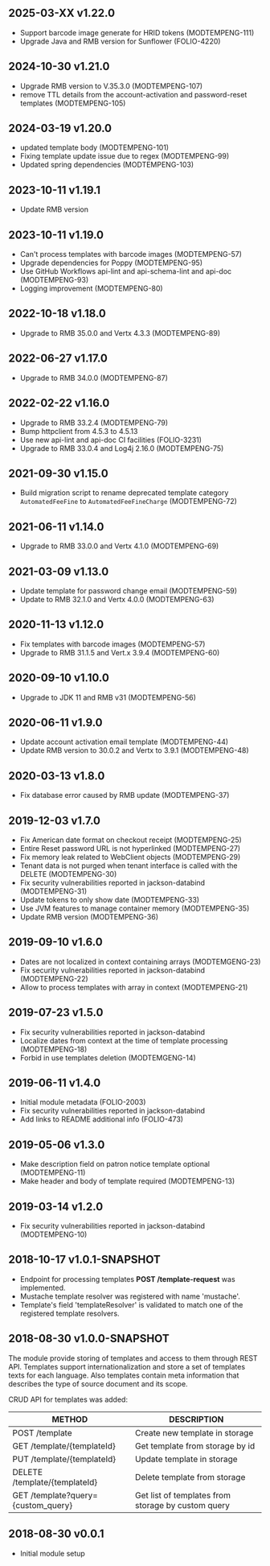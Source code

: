 ## 2025-03-XX v1.22.0
* Support barcode image generate for HRID tokens (MODTEMPENG-111)
* Upgrade Java and RMB version for Sunflower (FOLIO-4220)

## 2024-10-30 v1.21.0
* Upgrade RMB version to V.35.3.0 (MODTEMPENG-107)
* remove TTL details from the account-activation and password-reset templates (MODTEMPENG-105)

## 2024-03-19 v1.20.0
* updated template body (MODTEMPENG-101)
* Fixing template update issue due to regex (MODTEMPENG-99)
* Updated spring dependencies (MODTEMPENG-103)

## 2023-10-11 v1.19.1
* Update RMB version

## 2023-10-11 v1.19.0
* Can't process templates with barcode images (MODTEMPENG-57)
* Upgrade dependencies for Poppy (MODTEMPENG-95)
* Use GitHub Workflows api-lint and api-schema-lint and api-doc (MODTEMPENG-93)
* Logging improvement (MODTEMPENG-80)

## 2022-10-18 v1.18.0
* Upgrade to RMB 35.0.0 and Vertx 4.3.3 (MODTEMPENG-89)

## 2022-06-27 v1.17.0
* Upgrade to RMB 34.0.0 (MODTEMPENG-87)

## 2022-02-22 v1.16.0
* Upgrade to RMB 33.2.4 (MODTEMPENG-79)
* Bump httpclient from 4.5.3 to 4.5.13
* Use new api-lint and api-doc CI facilities (FOLIO-3231)
* Upgrade to RMB 33.0.4 and Log4j 2.16.0 (MODTEMPENG-75)

## 2021-09-30 v1.15.0
 * Build migration script to rename deprecated template category `AutomatedFeeFine` to `AutomatedFeeFineCharge` (MODTEMPENG-72)

## 2021-06-11 v1.14.0
 * Upgrade to RMB 33.0.0 and Vertx 4.1.0 (MODTEMPENG-69)

## 2021-03-09 v1.13.0
 * Update template for password change email (MODTEMPENG-59)
 * Update to RMB 32.1.0 and Vertx 4.0.0 (MODTEMPENG-63)

## 2020-11-13 v1.12.0
 * Fix templates with barcode images (MODTEMPENG-57)
 * Upgrade to RMB 31.1.5 and Vert.x 3.9.4 (MODTEMPENG-60)

## 2020-09-10 v1.10.0
* Upgrade to JDK 11 and RMB v31 (MODTEMPENG-56)

## 2020-06-11 v1.9.0
 * Update account activation email template (MODTEMPENG-44)
 * Update RMB version to 30.0.2 and Vertx to 3.9.1 (MODTEMPENG-48)

## 2020-03-13 v1.8.0
 * Fix database error caused by RMB update (MODTEMPENG-37)

## 2019-12-03 v1.7.0
 * Fix American date format on checkout receipt (MODTEMPENG-25)
 * Entire Reset password URL is not hyperlinked (MODTEMPENG-27)
 * Fix memory leak related to WebClient objects (MODTEMPENG-29)
 * Tenant data is not purged when tenant interface is called with the DELETE (MODTEMPENG-30)
 * Fix security vulnerabilities reported in jackson-databind (MODTEMPENG-31)
 * Update tokens to only show date (MODTEMPENG-33)
 * Use JVM features to manage container memory (MODTEMPENG-35)
 * Update RMB version (MODTEMPENG-36)

## 2019-09-10 v1.6.0
 * Dates are not localized in context containing arrays (MODTEMGENG-23)
 * Fix security vulnerabilities reported in jackson-databind (MODTEMPENG-22)
 * Allow to process templates with array in context (MODTEMPENG-21)

## 2019-07-23 v1.5.0
 * Fix security vulnerabilities reported in jackson-databind
 * Localize dates from context at the time of template processing (MODTEMPENG-18)
 * Forbid in use templates deletion (MODTEMGENG-14)

## 2019-06-11 v1.4.0
 * Initial module metadata (FOLIO-2003)
 * Fix security vulnerabilities reported in jackson-databind
 * Add links to README additional info (FOLIO-473)

## 2019-05-06 v1.3.0
 * Make description field on patron notice template optional (MODTEMPENG-11)
 * Make header and body of template required  (MODTEMPENG-13)

## 2019-03-14 v1.2.0
 * Fix security vulnerabilities reported in jackson-databind (MODTEMPENG-10)

## 2018-10-17 v1.0.1-SNAPSHOT
 * Endpoint for processing templates **POST /template-request**  was implemented.
 * Mustache template resolver was registered with name 'mustache'.
 * Template's field 'templateResolver' is validated to match one of the registered template resolvers.

## 2018-08-30 v1.0.0-SNAPSHOT
The module provide storing of templates and access to them through REST API.
Templates support internationalization and store a set of templates texts for each language.
Also templates contain meta information that describes the type of source document and its scope.

CRUD API for templates was added:

| METHOD                             | DESCRIPTION                                        |
|------------------------------------|----------------------------------------------------|
| POST /template                     | Create new template in storage                     |
| GET /template/{templateId}         | Get template from storage by id                    |
| PUT /template/{templateId}         | Update template in storage                         |
| DELETE /template/{templateId}      | Delete template from storage                       |
| GET /template?query={custom_query} | Get list of templates from storage by custom query |

## 2018-08-30 v0.0.1
 * Initial module setup
